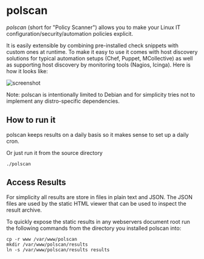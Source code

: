# polscan

*polscan* (short for "Policy Scanner") allows you to make your Linux IT configuration/security/automation policies explicit.

It is easily extensible by combining pre-installed check snippets with custom ones at runtime. To make it easy to use it comes with host discovery solutions for typical automation setups (Chef, Puppet, MCollective) as well as supporting host discovery by monitoring tools (Nagios, Icinga). Here is how it looks like:

![screenshot](http://lzone.de/images/polscan-screenshot1.png)

Note: polscan is intentionally limited to Debian and for simplicity tries not to implement any distro-specific dependencies.

How to run it
-------------

polscan keeps results on a daily basis so it makes sense to set up a daily cron.

Or just run it from the source directory

    ./polscan

Access Results
--------------

For simplicity all results are store in files in plain text and JSON. The JSON files are used by the static HTML viewer that can be used to inspect the result archive.

To quickly expose the static results in any webservers document root run the following commands from the directory you installed polscan into:

    cp -r www /var/www/polscan
    mkdir /var/www/polscan/results
    ln -s /var/www/polscan/results results
